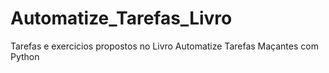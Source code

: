 # Automatize_Tarefas_Livro
Tarefas e exercicios propostos no Livro Automatize Tarefas Maçantes com Python
